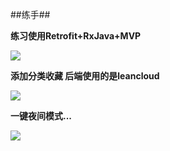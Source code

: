 ##练手##

**练习使用Retrofit+RxJava+MVP**

![](https://raw.githubusercontent.com/sunxiaolei/zhihu-daily/master/app/zh-daily0.gif)

**添加分类收藏  后端使用的是leancloud**

![](https://raw.githubusercontent.com/sunxiaolei/zhihu-daily/master/app/zh-daily1.gif)

**一键夜间模式...**

![](https://raw.githubusercontent.com/sunxiaolei/zhihu-daily/master/app/zh-daily2.gif)
